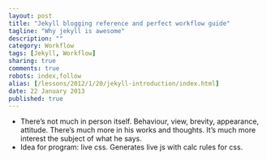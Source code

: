 ```yaml
---
layout: post
title: "Jekyll blogging reference and perfect workflow guide"
tagline: "Why jekyll is awesome"
description: ""
category: Workflow
tags: [Jekyll, Workflow]
sharing: true
comments: true
robots: index,follow
alias: [/lessons/2012/1/20/jekyll-introduction/index.html]
date: 22 January 2013
published: true
---
```


* There’s not much in person itself. Behaviour, view, brevity, appearance, attitude. There’s much more in his works and thoughts. It’s much more interest the subject of what he says.
* Idea for program: live css. Generates live js with calc rules for css.